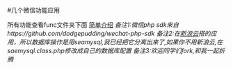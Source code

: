 #几个微信功能应用 

所有功能查看func文件夹下面 
[简单介绍](http://huangangweixin.sinaapp.com)
*备注1:微信php sdk来自https://github.com/dodgepudding/wechat-php-sdk*
*备注2:在[新浪云](http://sae.sina.com.cn/)搭的应用，所以数据库操作是用seamysql,我已经把它分离出来了,如果你不用新浪云,在saemysql.class.php修改成自己的数据库配置*
*备注3:欢迎同学们fork,和我一起折腾*
